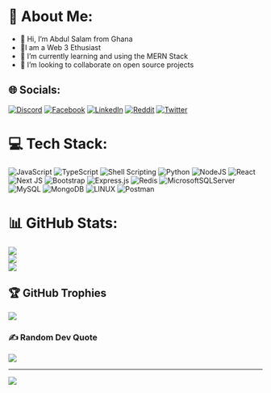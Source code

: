 


# 💫 About Me:

- 👋 Hi, I’m Abdul Salam from Ghana
- 👀I am a Web 3 Ethusiast 
- 🌱 I’m currently learning and using the MERN Stack
- 💞️ I’m looking to collaborate on open source projects



## 🌐 Socials:
[![Discord](https://img.shields.io/badge/Discord-%237289DA.svg?logo=discord&logoColor=white)](https://discord.gg/AbdulSalam#4632) [![Facebook](https://img.shields.io/badge/Facebook-%231877F2.svg?logo=Facebook&logoColor=white)](https://facebook.com/salam.issahak) [![LinkedIn](https://img.shields.io/badge/LinkedIn-%230077B5.svg?logo=linkedin&logoColor=white)](https://linkedin.com/in/https://www.linkedin.com/in/abdul-salam-issahaku-52ab4b228) [![Reddit](https://img.shields.io/badge/Reddit-%23FF4500.svg?logo=Reddit&logoColor=white)](https://reddit.com/user/Mental_Dream6868) [![Twitter](https://img.shields.io/badge/Twitter-%231DA1F2.svg?logo=Twitter&logoColor=white)](https://twitter.com/lifeofabdul0) 

# 💻 Tech Stack:
![JavaScript](https://img.shields.io/badge/javascript-%23323330.svg?style=for-the-badge&logo=javascript&logoColor=%23F7DF1E) ![TypeScript](https://img.shields.io/badge/typescript-%23007ACC.svg?style=for-the-badge&logo=typescript&logoColor=white) ![Shell Scripting](https://img.shields.io/badge/shell_script-%23121011.svg?style=for-the-badge&logo=gnu-bash&logoColor=white) ![Python](https://img.shields.io/badge/python-3670A0?style=for-the-badge&logo=python&logoColor=ffdd54) ![NodeJS](https://img.shields.io/badge/node.js-6DA55F?style=for-the-badge&logo=node.js&logoColor=white) ![React](https://img.shields.io/badge/react-%2320232a.svg?style=for-the-badge&logo=react&logoColor=%2361DAFB) ![Next JS](https://img.shields.io/badge/Next-black?style=for-the-badge&logo=next.js&logoColor=white) ![Bootstrap](https://img.shields.io/badge/bootstrap-%23563D7C.svg?style=for-the-badge&logo=bootstrap&logoColor=white) ![Express.js](https://img.shields.io/badge/express.js-%23404d59.svg?style=for-the-badge&logo=express&logoColor=%2361DAFB) ![Redis](https://img.shields.io/badge/redis-%23DD0031.svg?style=for-the-badge&logo=redis&logoColor=white) ![MicrosoftSQLServer](https://img.shields.io/badge/Microsoft%20SQL%20Sever-CC2927?style=for-the-badge&logo=microsoft%20sql%20server&logoColor=white) ![MySQL](https://img.shields.io/badge/mysql-%2300f.svg?style=for-the-badge&logo=mysql&logoColor=white) ![MongoDB](https://img.shields.io/badge/MongoDB-%234ea94b.svg?style=for-the-badge&logo=mongodb&logoColor=white) ![LINUX](https://img.shields.io/badge/Linux-FCC624?style=for-the-badge&logo=linux&logoColor=black) ![Postman](https://img.shields.io/badge/Postman-FF6C37?style=for-the-badge&logo=postman&logoColor=white)
# 📊 GitHub Stats:
![](https://github-readme-stats.vercel.app/api?username=AbdulSalam416&theme=dark&hide_border=false&include_all_commits=true&count_private=true)<br/>
![](https://github-readme-streak-stats.herokuapp.com/?user=AbdulSalam416&theme=dark&hide_border=false)<br/>
![](https://github-readme-stats.vercel.app/api/top-langs/?username=AbdulSalam416&theme=dark&hide_border=false&include_all_commits=true&count_private=true&layout=compact)

## 🏆 GitHub Trophies
![](https://github-profile-trophy.vercel.app/?username=AbdulSalam416&theme=radical&no-frame=false&no-bg=true&margin-w=4)

### ✍️ Random Dev Quote
![](https://quotes-github-readme.vercel.app/api?type=horizontal&theme=radical)


---
[![](https://visitcount.itsvg.in/api?id=AbdulSalam416&icon=0&color=0)](https://visitcount.itsvg.in)

<!-- Proudly created with GPRM ( https://gprm.itsvg.in ) -->

